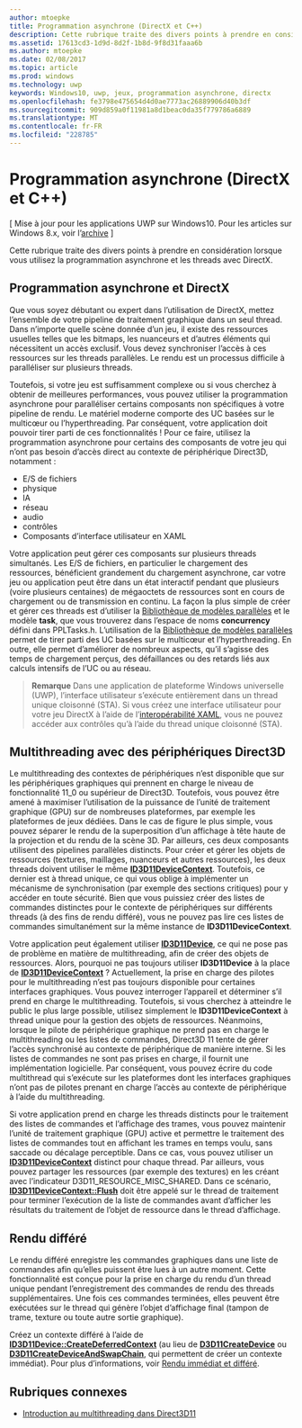 ```yaml
---
author: mtoepke
title: Programmation asynchrone (DirectX et C++)
description: Cette rubrique traite des divers points à prendre en considération lorsque vous utilisez la programmation asynchrone et les threads avec DirectX.
ms.assetid: 17613cd3-1d9d-8d2f-1b8d-9f8d31faaa6b
ms.author: mtoepke
ms.date: 02/08/2017
ms.topic: article
ms.prod: windows
ms.technology: uwp
keywords: Windows10, uwp, jeux, programmation asynchrone, directx
ms.openlocfilehash: fe3798e475654d4d0ae7773ac26889906d40b3df
ms.sourcegitcommit: 909d859a0f11981a8d1beac0da35f779786a6889
ms.translationtype: MT
ms.contentlocale: fr-FR
ms.locfileid: "228785"
---
```

# <a name="asynchronous-programming-directx-and-c"></a>Programmation asynchrone (DirectX et C++)


\[ Mise à jour pour les applications UWP sur Windows10. Pour les articles sur Windows 8.x, voir l’[archive](http://go.microsoft.com/fwlink/p/?linkid=619132) \]

Cette rubrique traite des divers points à prendre en considération lorsque vous utilisez la programmation asynchrone et les threads avec DirectX.

## <a name="async-programming-and-directx"></a>Programmation asynchrone et DirectX


Que vous soyez débutant ou expert dans l’utilisation de DirectX, mettez l’ensemble de votre pipeline de traitement graphique dans un seul thread. Dans n’importe quelle scène donnée d’un jeu, il existe des ressources usuelles telles que les bitmaps, les nuanceurs et d’autres éléments qui nécessitent un accès exclusif. Vous devez synchroniser l’accès à ces ressources sur les threads parallèles. Le rendu est un processus difficile à paralléliser sur plusieurs threads.

Toutefois, si votre jeu est suffisamment complexe ou si vous cherchez à obtenir de meilleures performances, vous pouvez utiliser la programmation asynchrone pour paralléliser certains composants non spécifiques à votre pipeline de rendu. Le matériel moderne comporte des UC basées sur le multicœur ou l’hyperthreading. Par conséquent, votre application doit pouvoir tirer parti de ces fonctionnalités ! Pour ce faire, utilisez la programmation asynchrone pour certains des composants de votre jeu qui n’ont pas besoin d’accès direct au contexte de périphérique Direct3D, notamment :

-   E/S de fichiers
-   physique
-   IA
-   réseau
-   audio
-   contrôles
-   Composants d’interface utilisateur en XAML

Votre application peut gérer ces composants sur plusieurs threads simultanés. Les E/S de fichiers, en particulier le chargement des ressources, bénéficient grandement du chargement asynchrone, car votre jeu ou application peut être dans un état interactif pendant que plusieurs (voire plusieurs centaines) de mégaoctets de ressources sont en cours de chargement ou de transmission en continu. La façon la plus simple de créer et gérer ces threads est d’utiliser la [Bibliothèque de modèles parallèles](https://msdn.microsoft.com/library/dd492418.aspx) et le modèle **task**, que vous trouverez dans l’espace de noms **concurrency** défini dans PPLTasks.h. L’utilisation de la [Bibliothèque de modèles parallèles](https://msdn.microsoft.com/library/dd492418.aspx) permet de tirer parti des UC basées sur le multicœur et l’hyperthreading. En outre, elle permet d’améliorer de nombreux aspects, qu’il s’agisse des temps de chargement perçus, des défaillances ou des retards liés aux calculs intensifs de l’UC ou au réseau.

> **Remarque**   Dans une application de plateforme Windows universelle (UWP), l’interface utilisateur s’exécute entièrement dans un thread unique cloisonné (STA). Si vous créez une interface utilisateur pour votre jeu DirectX à l’aide de l’[interopérabilité XAML](directx-and-xaml-interop.md), vous ne pouvez accéder aux contrôles qu’à l’aide du thread unique cloisonné (STA).

 

## <a name="multithreading-with-direct3d-devices"></a>Multithreading avec des périphériques Direct3D


Le multithreading des contextes de périphériques n’est disponible que sur les périphériques graphiques qui prennent en charge le niveau de fonctionnalité 11_0 ou supérieur de Direct3D. Toutefois, vous pouvez être amené à maximiser l’utilisation de la puissance de l’unité de traitement graphique (GPU) sur de nombreuses plateformes, par exemple les plateformes de jeux dédiées. Dans le cas de figure le plus simple, vous pouvez séparer le rendu de la superposition d’un affichage à tête haute de la projection et du rendu de la scène 3D. Par ailleurs, ces deux composants utilisent des pipelines parallèles distincts. Pour créer et gérer les objets de ressources (textures, maillages, nuanceurs et autres ressources), les deux threads doivent utiliser le même [**ID3D11DeviceContext**](https://msdn.microsoft.com/library/windows/desktop/ff476385). Toutefois, ce dernier est à thread unique, ce qui vous oblige à implémenter un mécanisme de synchronisation (par exemple des sections critiques) pour y accéder en toute sécurité. Bien que vous puissiez créer des listes de commandes distinctes pour le contexte de périphériques sur différents threads (à des fins de rendu différé), vous ne pouvez pas lire ces listes de commandes simultanément sur la même instance de **ID3D11DeviceContext**.

Votre application peut également utiliser [**ID3D11Device**](https://msdn.microsoft.com/library/windows/desktop/ff476379), ce qui ne pose pas de problème en matière de multithreading, afin de créer des objets de ressources. Alors, pourquoi ne pas toujours utiliser **ID3D11Device** à la place de [**ID3D11DeviceContext**](https://msdn.microsoft.com/library/windows/desktop/ff476385) ? Actuellement, la prise en charge des pilotes pour le multithreading n’est pas toujours disponible pour certaines interfaces graphiques. Vous pouvez interroger l’appareil et déterminer s’il prend en charge le multithreading. Toutefois, si vous cherchez à atteindre le public le plus large possible, utilisez simplement le **ID3D11DeviceContext** à thread unique pour la gestion des objets de ressources. Néanmoins, lorsque le pilote de périphérique graphique ne prend pas en charge le multithreading ou les listes de commandes, Direct3D 11 tente de gérer l’accès synchronisé au contexte de périphérique de manière interne. Si les listes de commandes ne sont pas prises en charge, il fournit une implémentation logicielle. Par conséquent, vous pouvez écrire du code multithread qui s’exécute sur les plateformes dont les interfaces graphiques n’ont pas de pilotes prenant en charge l’accès au contexte de périphérique à l’aide du multithreading.

Si votre application prend en charge les threads distincts pour le traitement des listes de commandes et l’affichage des trames, vous pouvez maintenir l’unité de traitement graphique (GPU) active et permettre le traitement des listes de commandes tout en affichant les trames en temps voulu, sans saccade ou décalage perceptible. Dans ce cas, vous pouvez utiliser un [**ID3D11DeviceContext**](https://msdn.microsoft.com/library/windows/desktop/ff476385) distinct pour chaque thread. Par ailleurs, vous pouvez partager les ressources (par exemple des textures) en les créant avec l’indicateur D3D11\_RESOURCE\_MISC\_SHARED. Dans ce scénario, [**ID3D11DeviceContext::Flush**](https://msdn.microsoft.com/library/windows/desktop/ff476425) doit être appelé sur le thread de traitement pour terminer l’exécution de la liste de commandes avant d’afficher les résultats du traitement de l’objet de ressource dans le thread d’affichage.

## <a name="deferred-rendering"></a>Rendu différé


Le rendu différé enregistre les commandes graphiques dans une liste de commandes afin qu’elles puissent être lues à un autre moment. Cette fonctionnalité est conçue pour la prise en charge du rendu d’un thread unique pendant l’enregistrement des commandes de rendu des threads supplémentaires. Une fois ces commandes terminées, elles peuvent être exécutées sur le thread qui génère l’objet d’affichage final (tampon de trame, texture ou toute autre sortie graphique).

Créez un contexte différé à l’aide de [**ID3D11Device::CreateDeferredContext**](https://msdn.microsoft.com/library/windows/desktop/ff476505) (au lieu de [**D3D11CreateDevice**](https://msdn.microsoft.com/library/windows/desktop/ff476082) ou [**D3D11CreateDeviceAndSwapChain**](https://msdn.microsoft.com/library/windows/desktop/ff476083), qui permettent de créer un contexte immédiat). Pour plus d’informations, voir [Rendu immédiat et différé](https://msdn.microsoft.com/library/windows/desktop/ff476892).

## <a name="related-topics"></a>Rubriques connexes


* [Introduction au multithreading dans Direct3D11](https://msdn.microsoft.com/library/windows/desktop/ff476891)

 

 




